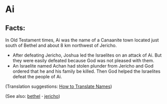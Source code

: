 # Ai #

## Facts: ##

In Old Testament times, Ai was the name of a Canaanite town located just south of Bethel and about 8 km northwest of Jericho.

* After defeating Jericho, Joshua led the Israelites on an attack of Ai. But they were easily defeated because God was not pleased with them.
* An Israelite named Achan had stolen plunder from Jericho and God ordered that he and his family be killed. Then God helped the Israelites defeat the people of Ai.

(Translation suggestions: [How to Translate Names](https://git.door43.org/Door43/en-ta-translate-vol1/src/master/content/translate_names.md))

(See also: [bethel](../other/bethel.md) **·** [jericho](../other/jericho.md))

